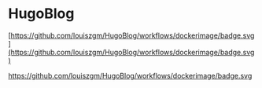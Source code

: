 # HugoBlog
[https://github.com/louiszgm/HugoBlog/workflows/dockerimage/badge.svg](https://github.com/louiszgm/HugoBlog/workflows/dockerimage/badge.svg)

<https://github.com/louiszgm/HugoBlog/workflows/dockerimage/badge.svg>
